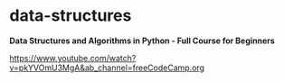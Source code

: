 # data-structures

**Data Structures and Algorithms in Python - Full Course for Beginners**

https://www.youtube.com/watch?v=pkYVOmU3MgA&ab_channel=freeCodeCamp.org

